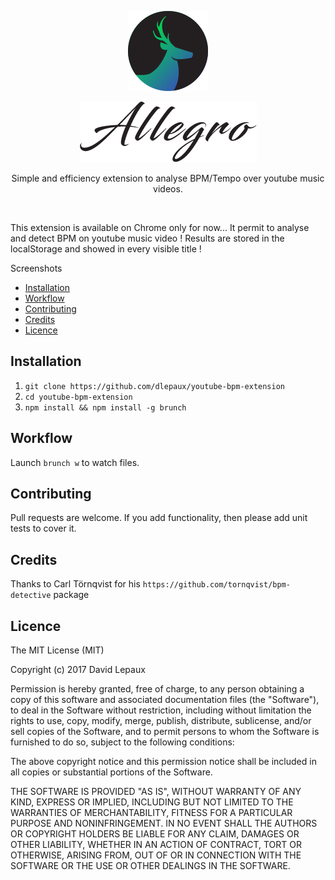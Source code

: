 <p align="center">
  <p align="center">
    <img src="app/assets/icon128.png" width=128 height=128>
  </p>

  <p align="center">
    <img src="app/assets/img/allegro-logo.png" width=283 height=97>
  </p>

  <p align="center">
  	Simple and efficiency extension to analyse BPM/Tempo over youtube music videos.
  </p>
</p>

<br>

This extension is available on Chrome only for now... It permit to analyse and detect BPM on youtube music video ! Results are stored in the localStorage and showed in every visible title !

Screenshots

- [Installation](#installation)
- [Workflow](#workflow)
- [Contributing](#contributing)
- [Credits](#credits)
- [Licence](#licence)


## <a name="installation"></a> Installation

1. `git clone https://github.com/dlepaux/youtube-bpm-extension`
2. `cd youtube-bpm-extension`
3. `npm install && npm install -g brunch`


## <a name="workflow"></a> Workflow

Launch `brunch w` to watch files.


## <a name="contributing"></a> Contributing

Pull requests are welcome. If you add functionality, then please add unit tests to cover it.


## <a name="credits"></a> Credits

Thanks to Carl Törnqvist for his `https://github.com/tornqvist/bpm-detective` package


## <a name="licence"></a> Licence

The MIT License (MIT)

Copyright (c) 2017 David Lepaux

Permission is hereby granted, free of charge, to any person obtaining a copy
of this software and associated documentation files (the "Software"), to deal
in the Software without restriction, including without limitation the rights
to use, copy, modify, merge, publish, distribute, sublicense, and/or sell
copies of the Software, and to permit persons to whom the Software is
furnished to do so, subject to the following conditions:

The above copyright notice and this permission notice shall be included in all
copies or substantial portions of the Software.

THE SOFTWARE IS PROVIDED "AS IS", WITHOUT WARRANTY OF ANY KIND, EXPRESS OR
IMPLIED, INCLUDING BUT NOT LIMITED TO THE WARRANTIES OF MERCHANTABILITY,
FITNESS FOR A PARTICULAR PURPOSE AND NONINFRINGEMENT. IN NO EVENT SHALL THE
AUTHORS OR COPYRIGHT HOLDERS BE LIABLE FOR ANY CLAIM, DAMAGES OR OTHER
LIABILITY, WHETHER IN AN ACTION OF CONTRACT, TORT OR OTHERWISE, ARISING FROM,
OUT OF OR IN CONNECTION WITH THE SOFTWARE OR THE USE OR OTHER DEALINGS IN THE
SOFTWARE.